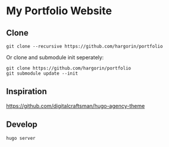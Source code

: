 # My Portfolio Website

## Clone
```
git clone --recursive https://github.com/hargorin/portfolio
```

Or clone and submodule init seperately:
```
git clone https://github.com/hargorin/portfolio
git submodule update --init
```

## Inspiration
https://github.com/digitalcraftsman/hugo-agency-theme

## Develop
```
hugo server
```
